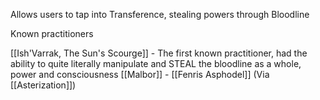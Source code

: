 Allows users to tap into Transference, stealing powers through Bloodline

Known practitioners

[[Ish'Varrak, The Sun's Scourge]] - The first known practitioner, had the ability to quite literally manipulate and STEAL the bloodline as a whole, power and consciousness
[[Malbor]] - 
[[Fenris Asphodel]] (Via [[Asterization]])